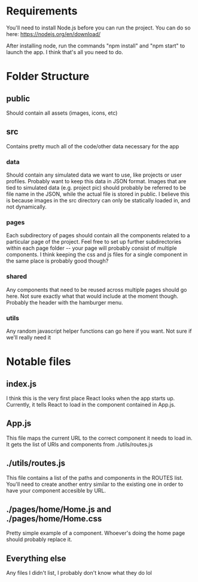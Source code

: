 # Requirements

You'll need to install Node.js before you can run the project. You can do so here: https://nodejs.org/en/download/

After installing node, run the commands "npm install" and "npm start" to launch the app. I think that's all you need to do.

# Folder Structure

## public
Should contain all assets (images, icons, etc)

## src

Contains pretty much all of the code/other data necessary for the app

### data

Should contain any simulated data we want to use, like projects or user profiles. Probably want to keep this data in JSON format. Images that are tied to simulated data (e.g. project pic) should probably be referred to be file name in the JSON, while the actual file is stored in public. I believe this is because images in the src directory can only be statically loaded in, and not dynamically.

### pages

Each subdirectory of pages should contain all the components related to a particular page of the project. Feel free to set up further subdirectories within each page folder -- your page will probably consist of multiple components. I think keeping the css and js files for a single component in the same place is probably good though?

### shared

Any components that need to be reused across multiple pages should go here. Not sure exactly what that would include at the moment though. Probably the header with the hamburger menu.

### utils

Any random javascript helper functions can go here if you want. Not sure if we'll really need it

# Notable files

## index.js 

I think this is the very first place React looks when the app starts up. Currently, it tells React to load in the component contained in App.js.

## App.js

This file maps the current URL to the correct component it needs to load in. It gets the list of URls and components from ./utils/routes.js

## ./utils/routes.js

This file contains a list of the paths and components in the ROUTES list. You'll need to create another entry similar to the existing one in order to have your component accesible by URL.


## ./pages/home/Home.js and ./pages/home/Home.css

Pretty simple example of a component. Whoever's doing the home page should probably replace it.

## Everything else

Any files I didn't list, I probably don't know what they do lol


